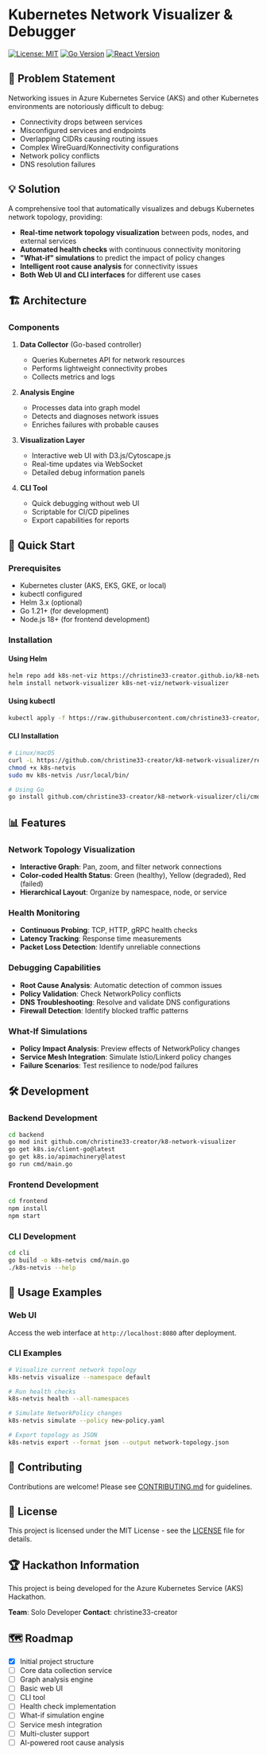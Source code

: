 # Kubernetes Network Visualizer & Debugger

[![License: MIT](https://img.shields.io/badge/License-MIT-yellow.svg)](https://opensource.org/licenses/MIT)
[![Go Version](https://img.shields.io/badge/Go-1.21-blue.svg)](https://go.dev/)
[![React Version](https://img.shields.io/badge/React-18.2-blue.svg)](https://reactjs.org/)

## 🎯 Problem Statement

Networking issues in Azure Kubernetes Service (AKS) and other Kubernetes environments are notoriously difficult to debug:
- Connectivity drops between services
- Misconfigured services and endpoints
- Overlapping CIDRs causing routing issues
- Complex WireGuard/Konnectivity configurations
- Network policy conflicts
- DNS resolution failures

## 💡 Solution

A comprehensive tool that automatically visualizes and debugs Kubernetes network topology, providing:
- **Real-time network topology visualization** between pods, nodes, and external services
- **Automated health checks** with continuous connectivity monitoring
- **"What-if" simulations** to predict the impact of policy changes
- **Intelligent root cause analysis** for connectivity issues
- **Both Web UI and CLI interfaces** for different use cases

## 🏗️ Architecture

### Components

1. **Data Collector** (Go-based controller)
   - Queries Kubernetes API for network resources
   - Performs lightweight connectivity probes
   - Collects metrics and logs

2. **Analysis Engine**
   - Processes data into graph model
   - Detects and diagnoses network issues
   - Enriches failures with probable causes

3. **Visualization Layer**
   - Interactive web UI with D3.js/Cytoscape.js
   - Real-time updates via WebSocket
   - Detailed debug information panels

4. **CLI Tool**
   - Quick debugging without web UI
   - Scriptable for CI/CD pipelines
   - Export capabilities for reports

## 🚀 Quick Start

### Prerequisites
- Kubernetes cluster (AKS, EKS, GKE, or local)
- kubectl configured
- Helm 3.x (optional)
- Go 1.21+ (for development)
- Node.js 18+ (for frontend development)

### Installation

#### Using Helm
```bash
helm repo add k8s-net-viz https://christine33-creator.github.io/k8-network-visualizer
helm install network-visualizer k8s-net-viz/network-visualizer
```

#### Using kubectl
```bash
kubectl apply -f https://raw.githubusercontent.com/christine33-creator/k8-network-visualizer/main/deploy/manifests/all-in-one.yaml
```

#### CLI Installation
```bash
# Linux/macOS
curl -L https://github.com/christine33-creator/k8-network-visualizer/releases/latest/download/k8s-netvis-$(uname -s)-$(uname -m) -o k8s-netvis
chmod +x k8s-netvis
sudo mv k8s-netvis /usr/local/bin/

# Using Go
go install github.com/christine33-creator/k8-network-visualizer/cli/cmd@latest
```

## 📊 Features

### Network Topology Visualization
- **Interactive Graph**: Pan, zoom, and filter network connections
- **Color-coded Health Status**: Green (healthy), Yellow (degraded), Red (failed)
- **Hierarchical Layout**: Organize by namespace, node, or service

### Health Monitoring
- **Continuous Probing**: TCP, HTTP, gRPC health checks
- **Latency Tracking**: Response time measurements
- **Packet Loss Detection**: Identify unreliable connections

### Debugging Capabilities
- **Root Cause Analysis**: Automatic detection of common issues
- **Policy Validation**: Check NetworkPolicy conflicts
- **DNS Troubleshooting**: Resolve and validate DNS configurations
- **Firewall Detection**: Identify blocked traffic patterns

### What-If Simulations
- **Policy Impact Analysis**: Preview effects of NetworkPolicy changes
- **Service Mesh Integration**: Simulate Istio/Linkerd policy changes
- **Failure Scenarios**: Test resilience to node/pod failures

## 🛠️ Development

### Backend Development
```bash
cd backend
go mod init github.com/christine33-creator/k8-network-visualizer
go get k8s.io/client-go@latest
go get k8s.io/apimachinery@latest
go run cmd/main.go
```

### Frontend Development
```bash
cd frontend
npm install
npm start
```

### CLI Development
```bash
cd cli
go build -o k8s-netvis cmd/main.go
./k8s-netvis --help
```

## 📝 Usage Examples

### Web UI
Access the web interface at `http://localhost:8080` after deployment.

### CLI Examples
```bash
# Visualize current network topology
k8s-netvis visualize --namespace default

# Run health checks
k8s-netvis health --all-namespaces

# Simulate NetworkPolicy changes
k8s-netvis simulate --policy new-policy.yaml

# Export topology as JSON
k8s-netvis export --format json --output network-topology.json
```

## 🤝 Contributing

Contributions are welcome! Please see [CONTRIBUTING.md](docs/CONTRIBUTING.md) for guidelines.

## 📄 License

This project is licensed under the MIT License - see the [LICENSE](LICENSE) file for details.

## 🏆 Hackathon Information

This project is being developed for the Azure Kubernetes Service (AKS) Hackathon.

**Team**: Solo Developer
**Contact**: christine33-creator

## 🗺️ Roadmap

- [x] Initial project structure
- [ ] Core data collection service
- [ ] Graph analysis engine
- [ ] Basic web UI
- [ ] CLI tool
- [ ] Health check implementation
- [ ] What-if simulation engine
- [ ] Service mesh integration
- [ ] Multi-cluster support
- [ ] AI-powered root cause analysis
